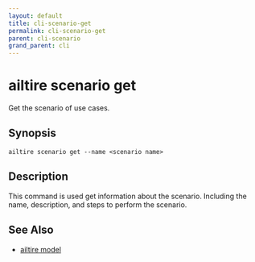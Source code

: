 ```yaml
---
layout: default
title: cli-scenario-get
permalink: cli-scenario-get
parent: cli-scenario
grand_parent: cli
---
```


# ailtire scenario get

Get the scenario of use cases.

## Synopsis

```shell
ailtire scenario get --name <scenario name> 
```

## Description

This command is used get information about the scenario. Including the name, description, and steps to perform the scenario.

## See Also

* [ailtire model](cli-model)
